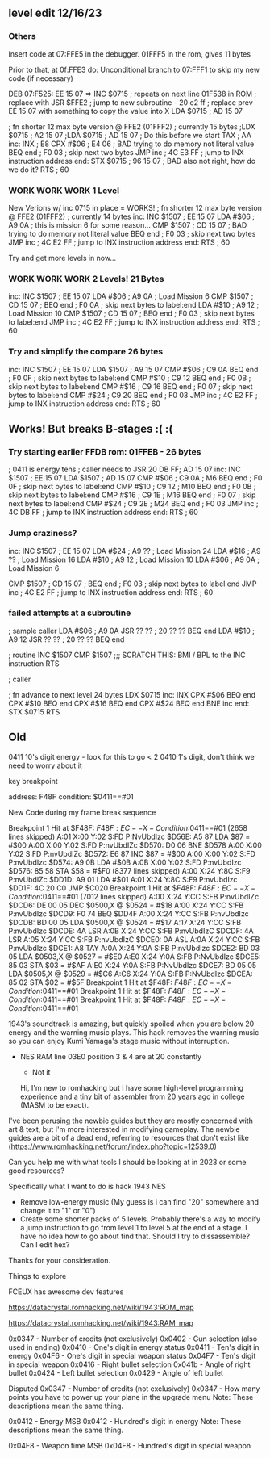 ## level edit 12/16/23

### Others

Insert code at 07:FFE5 in the debugger. 01FFF5 in the rom, gives 11 bytes

Prior to that, at 0f:FFE3 do: Unconditional branch to 07:FFF1 to skip my new code (if necessary)

DEB 07:F525: EE 15 07 => INC $0715 ; repeats on next line 01F538 in ROM
; replace with
JSR $FFE2 ; jump to new subroutine - 20 e2 ff
; replace prev EE 15 07 with something to copy the value into X
LDA $0715 ; AD 15 07

; fn shorter 12 max byte version @ FFE2 (01FFF2)
; currently 15 bytes
;LDX $0715   ; A2 15 07
;LDA $0715   ; AD 15 07 ; Do this before we start
TAX         ; AA
inc:
INX         ; E8
CPX #$06    ; E4 06 ; BAD trying to do memory not literal value
BEQ end     ; F0 03 ; skip next two bytes
JMP inc     ; 4C E3 FF  ; jump to INX instruction address
end:
STX $0715   ; 96 15 07 ; BAD also not right, how do we do it?
RTS         ; 60

### WORK WORK WORK 1 Level
New Verions w/ inc 0715 in place = WORKS!
; fn shorter 12 max byte version @ FFE2 (01FFF2)
; currently 14 bytes
inc:
INC $1507   ; EE 15 07
LDA #$06    ; A9 0A     ; this is mission 6 for some reason...
CMP $1507   ; CD 15 07  ; BAD trying to do memory not literal value
BEQ end     ; F0 03     ; skip next two bytes
JMP inc     ; 4C E2 FF  ; jump to INX instruction address
end:
RTS         ; 60

Try and get more levels in now...
### WORK WORK WORK 2 Levels! 21 Bytes
inc:
INC $1507   ; EE 15 07
LDA #$06    ; A9 0A     ; Load Mission 6
CMP $1507   ; CD 15 07  ; 
BEQ end     ; F0 0A     ; skip next bytes to label:end
LDA #$10    ; A9 12     ; Load Mission 10
CMP $1507   ; CD 15 07  ;
BEQ end     ; F0 03     ; skip next bytes to label:end
JMP inc     ; 4C E2 FF  ; jump to INX instruction address
end:
RTS         ; 60

### Try and simplify the compare 26 bytes
inc:
INC $1507   ; EE 15 07
LDA $1507   ; A9 15 07
CMP #$06    ; C9 0A
BEQ end     ; F0 0F     ; skip next bytes to label:end
CMP #$10    ; C9 12
BEQ end     ; F0 0B     ; skip next bytes to label:end
CMP #$16    ; C9 16
BEQ end     ; F0 07     ; skip next bytes to label:end
CMP #$24    ; C9 20
BEQ end     ; F0 03
JMP inc     ; 4C E2 FF  ; jump to INX instruction address
end:
RTS         ; 60

## Works! But breaks B-stages :( :(
### Try starting earlier FFDB rom: 01FFEB - 26 bytes
; 0411 is energy tens
; caller needs to JSR 20 DB FF; AD 15 07
inc:
INC $1507   ; EE 15 07
LDA $1507   ; AD 15 07
CMP #$06    ; C9 0A     ; M6
BEQ end     ; F0 0F     ; skip next bytes to label:end
CMP #$10    ; C9 12     ; M10
BEQ end     ; F0 0B     ; skip next bytes to label:end
CMP #$16    ; C9 1E     ; M16
BEQ end     ; F0 07     ; skip next bytes to label:end
CMP #$24    ; C9 2E     ; M24
BEQ end     ; F0 03
JMP inc     ; 4C DB FF  ; jump to INX instruction address
end:
RTS         ; 60


### Jump craziness?
inc:
INC $1507   ; EE 15 07
LDA #$24    ; A9 ??     ; Load Mission 24 
LDA #$16    ; A9 ??     ; Load Mission 16
LDA #$10    ; A9 12     ; Load Mission 10
LDA #$06    ; A9 0A     ; Load Mission 6

CMP $1507   ; CD 15 07  ;
BEQ end     ; F0 03     ; skip next bytes to label:end
JMP inc     ; 4C E2 FF  ; jump to INX instruction address
end:
RTS         ; 60

### failed attempts at a subroutine
; sample caller
LDA #$06    ; A9 0A
JSR ?? ??   ; 20 ?? ??
BEQ end
LDA #$10    ; A9 12
JSR ?? ??   ; 20 ?? ??
BEQ end

; routine
INC $1507
CMP $1507
;;; SCRATCH THIS: BMI / BPL to the INC instruction
RTS

; caller





; fn advance to next level 24 bytes
LDX $0715
inc:
INX
CPX #$06
BEQ end
CPX #$10
BEQ end
CPX #$16
BEQ end
CPX #$24
BEQ end
BNE inc
end:
STX $0715
RTS

## Old

0411 10's digit energy - look for this to go < 2
0410 1's digit, don't think we need to worry about it

key breakpoint

address: F48F
condition: $0411==#01

New Code during my frame break sequence

Breakpoint 1 Hit at $F48F: $F48F:EC--X- Condition:$0411==#01
(2658 lines skipped)
A:01 X:00 Y:02 S:FD P:NvUbdIzc   $D56E: A5 87     LDA $87 = #$00
A:00 X:00 Y:02 S:FD P:nvUbdIZc   $D570: D0 06     BNE $D578
A:00 X:00 Y:02 S:FD P:nvUbdIZc   $D572: E6 87     INC $87 = #$00
A:00 X:00 Y:02 S:FD P:nvUbdIzc   $D574: A9 0B     LDA #$0B
A:0B X:00 Y:02 S:FD P:nvUbdIzc   $D576: 85 58     STA $58 = #$F0
(8377 lines skipped)
A:00 X:24 Y:8C S:F9 P:nvUbdIZc       $DD1D: A9 01     LDA #$01
A:01 X:24 Y:8C S:F9 P:nvUbdIzc       $DD1F: 4C 20 C0  JMP $C020
Breakpoint 1 Hit at $F48F: $F48F:EC--X- Condition:$0411==#01
(7012 lines skipped)
A:00 X:24 Y:CC S:FB P:nvUbdIZc     $DCD6: DE 00 05  DEC $0500,X @ $0524 = #$18
A:00 X:24 Y:CC S:FB P:nvUbdIzc     $DCD9: F0 74     BEQ $DD4F
A:00 X:24 Y:CC S:FB P:nvUbdIzc     $DCDB: BD 00 05  LDA $0500,X @ $0524 = #$17
A:17 X:24 Y:CC S:FB P:nvUbdIzc     $DCDE: 4A        LSR
A:0B X:24 Y:CC S:FB P:nvUbdIzC     $DCDF: 4A        LSR
A:05 X:24 Y:CC S:FB P:nvUbdIzC     $DCE0: 0A        ASL
A:0A X:24 Y:CC S:FB P:nvUbdIzc     $DCE1: A8        TAY
A:0A X:24 Y:0A S:FB P:nvUbdIzc     $DCE2: BD 03 05  LDA $0503,X @ $0527 = #$E0
A:E0 X:24 Y:0A S:FB P:NvUbdIzc     $DCE5: 85 03     STA $03 = #$AF
A:E0 X:24 Y:0A S:FB P:NvUbdIzc     $DCE7: BD 05 05  LDA $0505,X @ $0529 = #$C6
A:C6 X:24 Y:0A S:FB P:NvUbdIzc     $DCEA: 85 02     STA $02 = #$5F
Breakpoint 1 Hit at $F48F: $F48F:EC--X- Condition:$0411==#01
Breakpoint 1 Hit at $F48F: $F48F:EC--X- Condition:$0411==#01
Breakpoint 1 Hit at $F48F: $F48F:EC--X- Condition:$0411==#01


1943's soundtrack is amazing, but quickly spoiled when you are below 20 energy and the warning music plays. This hack removes the warning music so you can enjoy Kumi Yamaga's stage music without interruption.






* NES RAM line 03E0 position 3 & 4 are at 20 constantly
    - Not it



    Hi, I'm new to romhacking but I have some high-level programming experience and a tiny bit of assembler from 20 years ago in college (MASM to be exact).

I've been perusing the newbie guides but they are mostly concerned with art & text, but I'm more interested in modifying gameplay. The newbie guides are a bit of a dead end, referring to resources that don't exist like (https://www.romhacking.net/forum/index.php?topic=12539.0)

Can you help me with what tools I should be looking at in 2023 or some good resources?

Specifically what I want to do is hack 1943 NES

* Remove low-energy music (My guess is i can find "20" somewhere and change it to "1" or "0")
* Create some shorter packs of 5 levels. Probably there's a way to modify a jump instruction to go from level 1 to level 5 at the end of a stage. I have no idea how to go about find that. Should I try to dissassemble? Can I edit hex?

Thanks for your consideration.


Things to explore

FCEUX has awesome dev features

https://datacrystal.romhacking.net/wiki/1943:ROM_map



https://datacrystal.romhacking.net/wiki/1943:RAM_map

0x0347 - Number of credits (not exclusively)
0x0402 - Gun selection (also used in ending)
0x0410 - One's digit in energy status
0x0411 - Ten's digit in energy
0x04F6 - One's digit in special weapon status
0x04F7 - Ten's digit in special weapon
0x0416 - Right bullet selection
0x041b - Angle of right bullet
0x0424 - Left bullet selection
0x0429 - Angle of left bullet

Disputed
0x0347 - Number of credits (not exclusively)
0x0347 - How many points you have to power up your plane in the upgrade menu
Note: These descriptions mean the same thing.


0x0412 - Energy MSB
0x0412 - Hundred's digit in energy
Note: These descriptions mean the same thing.


0x04F8 - Weapon time MSB
0x04F8 - Hundred's digit in special weapon